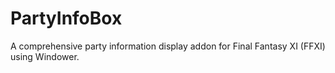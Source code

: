 # PartyInfoBox
A comprehensive party information display addon for Final Fantasy XI (FFXI) using Windower.

